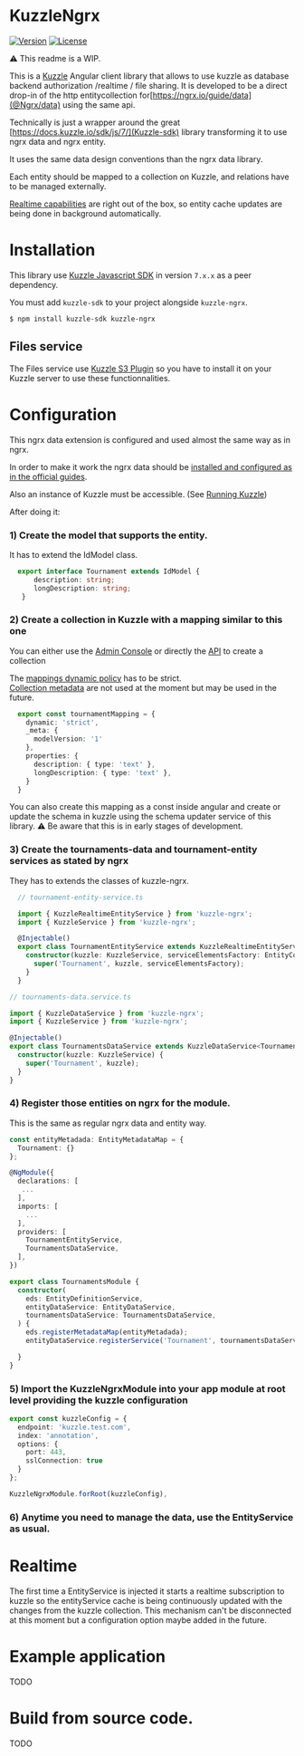 # KuzzleNgrx

[![Version](https://img.shields.io/npm/v/kuzzle-ngrx.svg)](https://npmjs.org/package/kuzzle-ngrx)
[![License](https://img.shields.io/npm/l/kuzzle-ngrx.svg)](https://github.com/gpulido/kuzzle-ngrx/blob/master/package.json)

:warning: This readme is a WIP.

This is a [Kuzzle](https://kuzzle.io/) Angular client library that allows to use kuzzle as  database backend authorization /realtime / file sharing.
It is developed to be a direct drop-in of the http entitycollection for[https://ngrx.io/guide/data](@Ngrx/data) using the same api.

Technically is just a wrapper around the great [https://docs.kuzzle.io/sdk/js/7/](Kuzzle-sdk) library transforming it to use ngrx data and ngrx entity.

It uses the same data design conventions than the ngrx data library.

Each entity should be mapped to a collection on Kuzzle, and relations have to be managed externally.

[Realtime capabilities](https://docs.kuzzle.io/core/2/guides/essentials/real-time/) are right out of the box, so entity cache updates are being done in background automatically.

# Installation

This library use [Kuzzle Javascript SDK](https://github.com/kuzzleio/sdk-javascript) in version `7.x.x` as a peer dependency.  

You must add `kuzzle-sdk` to your project alongside `kuzzle-ngrx`.

```
$ npm install kuzzle-sdk kuzzle-ngrx
```

## Files service

The Files service use [Kuzzle S3 Plugin](https://github.com/kuzzleio/kuzzle-plugin-s3) so you have to install it on your Kuzzle server to use these functionnalities.

# Configuration

This ngrx data extension is configured and used almost the same way as in ngrx.

In order to make it work the ngrx data should be [installed and configured as in the official guides](https://ngrx.io/guide/store/install).  

Also an instance of Kuzzle must be accessible. (See [Running Kuzzle](https://docs.kuzzle.io/core/2/guides/getting-started/running-kuzzle/))

After doing it:

### 1) Create the model that supports the entity. 

It has to extend the IdModel class.

```ts
  export interface Tournament extends IdModel {
      description: string;
      longDescription: string;
   }
```

### 2) Create a collection in Kuzzle with a mapping similar to this one

You can either use the [Admin Console](http://console.kuzzle.io) or directly the [API](https://docs.kuzzle.io/core/2/api/controllers/collection/create/) to create a collection

The [mappings dynamic policy](https://docs.kuzzle.io/core/2/guides/essentials/database-mappings/#dynamic-mapping-policy) has to be strict.  
[Collection metadata](https://docs.kuzzle.io/core/2/guides/essentials/database-mappings/#collection-metadata) are not used at the moment but may be used in the future.

```ts
  export const tournamentMapping = {
    dynamic: 'strict',
    _meta: {
      modelVersion: '1'
    },
    properties: {
      description: { type: 'text' },
      longDescription: { type: 'text' },
    }
  }
```

You can also create this mapping as a const inside angular and create or update the schema in kuzzle using the schema updater service of this library. 
:warning: Be aware that this is in early stages of development.

### 3) Create the tournaments-data and tournament-entity services as stated by ngrx

They has to extends the classes of kuzzle-ngrx.

```ts   
  // tournament-entity-service.ts

  import { KuzzleRealtimeEntityService } from 'kuzzle-ngrx';
  import { KuzzleService } from 'kuzzle-ngrx';

  @Injectable()
  export class TournamentEntityService extends KuzzleRealtimeEntityService<Tournament> {
    constructor(kuzzle: KuzzleService, serviceElementsFactory: EntityCollectionServiceElementsFactory) {
      super('Tournament', kuzzle, serviceElementsFactory);
    }
  }

```

```ts
// tournaments-data.service.ts

import { KuzzleDataService } from 'kuzzle-ngrx';
import { KuzzleService } from 'kuzzle-ngrx';

@Injectable()
export class TournamentsDataService extends KuzzleDataService<Tournament> {
  constructor(kuzzle: KuzzleService) {
    super('Tournament', kuzzle);
  }
}

```

### 4) Register those entities on ngrx for the module.

This is the same as regular ngrx data and entity way.

```ts
const entityMetadada: EntityMetadataMap = {
  Tournament: {}
};

@NgModule({
  declarations: [
   ...
  ],
  imports: [
    ...
  ],
  providers: [
    TournamentEntityService,
    TournamentsDataService,
  ],
})

export class TournamentsModule {
  constructor(
    eds: EntityDefinitionService,
    entityDataService: EntityDataService,
    tournamentsDataService: TournamentsDataService,
  ) {
    eds.registerMetadataMap(entityMetadada);
    entityDataService.registerService('Tournament', tournamentsDataService);

  }
}

```
### 5) Import the KuzzleNgrxModule into your app module at root level providing the kuzzle configuration
   
  ```ts
  export const kuzzleConfig = {
    endpoint: 'kuzzle.test.com',
    index: 'annotation',
    options: {
      port: 443,
      sslConnection: true
    }
  };

  KuzzleNgrxModule.forRoot(kuzzleConfig),

```

### 6) Anytime you need to manage the data, use the EntityService as usual.

# Realtime

The first time a EntityService is injected it starts a realtime subscription to kuzzle so the entityService cache is being continuously updated with the changes from the kuzzle collection. This mechanism can't be disconnected at this moment but a configuration option maybe added in the future.

# Example application

TODO

# Build from source code.

TODO
